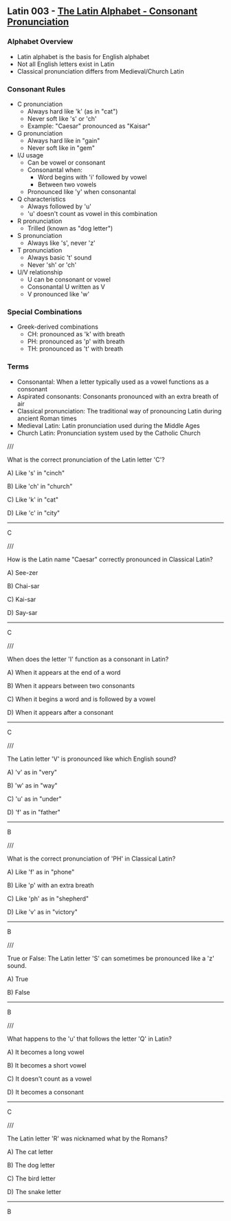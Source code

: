 ## Latin 003 - [The Latin Alphabet - Consonant Pronunciation](https://www.youtube.com/watch?v=0oWWOJW3948)

### Alphabet Overview
- Latin alphabet is the basis for English alphabet
- Not all English letters exist in Latin
- Classical pronunciation differs from Medieval/Church Latin

### Consonant Rules
- C pronunciation
  - Always hard like 'k' (as in "cat")
  - Never soft like 's' or 'ch'
  - Example: "Caesar" pronounced as "Kaisar"
- G pronunciation
  - Always hard like in "gain"
  - Never soft like in "gem"
- I/J usage
  - Can be vowel or consonant
  - Consonantal when:
    - Word begins with 'i' followed by vowel
    - Between two vowels
  - Pronounced like 'y' when consonantal
- Q characteristics
  - Always followed by 'u'
  - 'u' doesn't count as vowel in this combination
- R pronunciation
  - Trilled (known as "dog letter")
- S pronunciation
  - Always like 's', never 'z'
- T pronunciation
  - Always basic 't' sound
  - Never 'sh' or 'ch'
- U/V relationship
  - U can be consonant or vowel
  - Consonantal U written as V
  - V pronounced like 'w'

### Special Combinations
- Greek-derived combinations
  - CH: pronounced as 'k' with breath
  - PH: pronounced as 'p' with breath
  - TH: pronounced as 't' with breath

### Terms
- Consonantal: When a letter typically used as a vowel functions as a consonant
- Aspirated consonants: Consonants pronounced with an extra breath of air
- Classical pronunciation: The traditional way of pronouncing Latin during ancient Roman times
- Medieval Latin: Latin pronunciation used during the Middle Ages
- Church Latin: Pronunciation system used by the Catholic Church

///

What is the correct pronunciation of the Latin letter 'C'?

A) Like 's' in "cinch"

B) Like 'ch' in "church"

C) Like 'k' in "cat"

D) Like 'c' in "city"

---

C

///

How is the Latin name "Caesar" correctly pronounced in Classical Latin?

A) See-zer

B) Chai-sar

C) Kai-sar

D) Say-sar

---

C

///

When does the letter 'I' function as a consonant in Latin?

A) When it appears at the end of a word

B) When it appears between two consonants

C) When it begins a word and is followed by a vowel

D) When it appears after a consonant

---

C

///

The Latin letter 'V' is pronounced like which English sound?

A) 'v' as in "very"

B) 'w' as in "way"

C) 'u' as in "under"

D) 'f' as in "father"

---

B

///

What is the correct pronunciation of 'PH' in Classical Latin?

A) Like 'f' as in "phone"

B) Like 'p' with an extra breath

C) Like 'ph' as in "shepherd"

D) Like 'v' as in "victory"

---

B

///

True or False: The Latin letter 'S' can sometimes be pronounced like a 'z' sound.

A) True

B) False

---

B

///

What happens to the 'u' that follows the letter 'Q' in Latin?

A) It becomes a long vowel

B) It becomes a short vowel

C) It doesn't count as a vowel

D) It becomes a consonant

---

C

///

The Latin letter 'R' was nicknamed what by the Romans?

A) The cat letter

B) The dog letter

C) The bird letter

D) The snake letter

---

B
